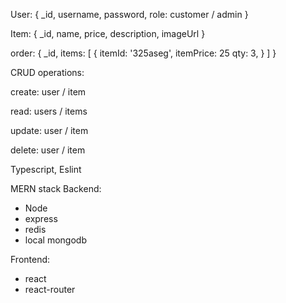 User: {
\_id,
username,
password,
role: customer / admin
}

Item: {
\_id,
name,
price,
description,
imageUrl
}

order: {
\_id,
items: [
{
itemId: '325aseg',
itemPrice: 25
qty: 3,
}
]
}

CRUD operations:

create: user / item

read: users / items

update: user / item

delete: user / item

Typescript, Eslint

MERN stack
Backend:

- Node
- express
- redis
- local mongodb

Frontend:

- react
- react-router
